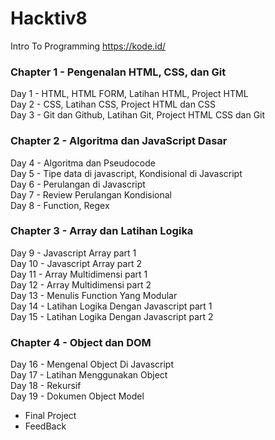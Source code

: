 # Hacktiv8
Intro To Programming https://kode.id/

### Chapter 1 - Pengenalan HTML, CSS, dan Git
Day 1 - HTML, HTML FORM, Latihan HTML, Project HTML <br>
Day 2 - CSS, Latihan CSS, Project HTML dan CSS <br>
Day 3 - Git dan Github, Latihan Git, Project HTML CSS dan Git

### Chapter 2 - Algoritma dan JavaScript Dasar
Day 4 - Algoritma dan Pseudocode <br>
Day 5 - Tipe data di javascript, Kondisional di Javascript <br>
Day 6 - Perulangan di Javascript <br>
Day 7 - Review Perulangan Kondisional <br>
Day 8 - Function, Regex

### Chapter 3 - Array dan Latihan Logika
Day 9 - Javascript Array part 1 <br>
Day 10 - Javascript Array part 2 <br>
Day 11 - Array Multidimensi part 1 <br>
Day 12 - Array Multidimensi part 2 <br>
Day 13 - Menulis Function Yang Modular <br>
Day 14 - Latihan Logika Dengan Javascript part 1 <br>
Day 15 - Latihan Logika Dengan Javascript part 2

### Chapter 4 - Object dan DOM
Day 16 - Mengenal Object Di Javascript <br>
Day 17 - Latihan Menggunakan Object <br>
Day 18 - Rekursif <br>
Day 19 - Dokumen Object Model


* Final Project
* FeedBack
